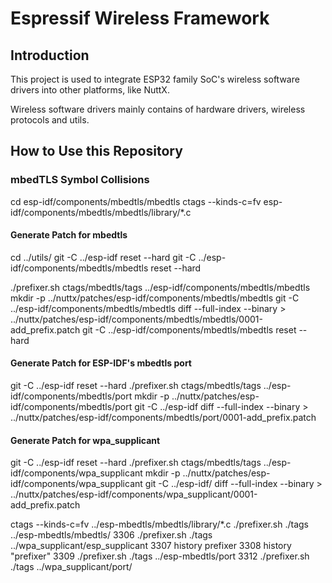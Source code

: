# Espressif Wireless Framework

## Introduction

This project is used to integrate ESP32 family SoC's wireless software drivers into other platforms, like NuttX.

Wireless software drivers mainly contains of hardware drivers, wireless protocols and utils.

## How to Use this Repository

### mbedTLS Symbol Collisions 

cd esp-idf/components/mbedtls/mbedtls
ctags --kinds-c=fv esp-idf/components/mbedtls/mbedtls/library/*.c

#### Generate Patch for mbedtls

cd ../utils/
git -C ../esp-idf reset --hard
git -C ../esp-idf/components/mbedtls/mbedtls reset --hard

./prefixer.sh ctags/mbedtls/tags ../esp-idf/components/mbedtls/mbedtls
mkdir -p ../nuttx/patches/esp-idf/components/mbedtls/mbedtls
git -C ../esp-idf/components/mbedtls/mbedtls diff --full-index --binary > ../nuttx/patches/esp-idf/components/mbedtls/mbedtls/0001-add_prefix.patch
git -C ../esp-idf/components/mbedtls/mbedtls reset --hard

#### Generate Patch for ESP-IDF's mbedtls port

git -C ../esp-idf reset --hard
./prefixer.sh ctags/mbedtls/tags ../esp-idf/components/mbedtls/port
mkdir -p ../nuttx/patches/esp-idf/components/mbedtls/port
git -C ../esp-idf diff --full-index --binary > ../nuttx/patches/esp-idf/components/mbedtls/port/0001-add_prefix.patch

#### Generate Patch for wpa_supplicant

git -C ../esp-idf reset --hard
./prefixer.sh ctags/mbedtls/tags ../esp-idf/components/wpa_supplicant
mkdir -p ../nuttx/patches/esp-idf/components/wpa_supplicant
git -C ../esp-idf/ diff --full-index --binary > ../nuttx/patches/esp-idf/components/wpa_supplicant/0001-add_prefix.patch

ctags --kinds-c=fv ../esp-mbedtls/mbedtls/library/*.c
./prefixer.sh ./tags ../esp-mbedtls/mbedtls/
 3306  ./prefixer.sh ./tags ../wpa_supplicant/esp_supplicant
 3307  history prefixer
 3308  history "prefixer"
 3309  ./prefixer.sh ./tags ../esp-mbedtls/port
 3312  ./prefixer.sh ./tags ../wpa_supplicant/port/